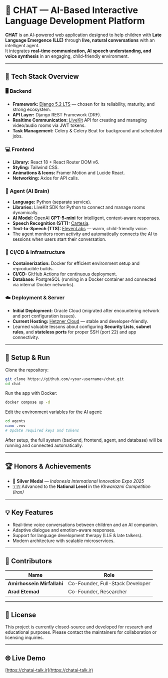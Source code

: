 # 🧠 CHAT — AI-Based Interactive Language Development Platform

**CHAT** is an AI-powered web application designed to help children with **Late Language Emergence (LLE)** through **live, natural conversations** with an intelligent agent.  
It integrates **real-time communication, AI speech understanding, and voice synthesis** in an engaging, child-friendly environment.

---

## 🚀 Tech Stack Overview

### 🖥 Backend
- **Framework:** [Django 5.2 LTS](https://www.djangoproject.com/) — chosen for its reliability, maturity, and strong ecosystem.  
- **API Layer:** Django REST Framework (DRF).  
- **Realtime Communication:** [LiveKit](https://livekit.io/) API for creating and managing video/audio rooms via JWT tokens.  
- **Task Management:** Celery & Celery Beat for background and scheduled jobs.  

### 💻 Frontend
- **Library:** React 18 + React Router DOM v6.  
- **Styling:** Tailwind CSS.  
- **Animations & Icons:** Framer Motion and Lucide React.  
- **Networking:** Axios for API calls.  

### 🤖 Agent (AI Brain)
- **Language:** Python (separate service).  
- **Libraries:** LiveKit SDK for Python to connect and manage rooms dynamically.  
- **AI Model:** OpenAI **GPT-5-mini** for intelligent, context-aware responses.  
- **Speech Recognition (STT):** [Cartesia](https://cartesia.ai/).  
- **Text-to-Speech (TTS):** [ElevenLabs](https://elevenlabs.io/) — warm, child-friendly voice.  
- The agent monitors room activity and automatically connects the AI to sessions when users start their conversation.  

### 🐳 CI/CD & Infrastructure
- **Containerization:** Docker for efficient environment setup and reproducible builds.  
- **CI/CD:** GitHub Actions for continuous deployment.  
- **Database:** PostgreSQL (running in a Docker container and connected via internal Docker networks).  

### ☁️ Deployment & Server
- **Initial Deployment:** Oracle Cloud (migrated after encountering network and port configuration issues).  
- **Current Hosting:** [Hetzner Cloud](https://www.hetzner.com/) — stable and developer-friendly.  
- Learned valuable lessons about configuring **Security Lists**, **subnet rules**, and **stateless ports** for proper SSH (port 22) and app connectivity.

---

## 🧩 Setup & Run

Clone the repository:
```bash
git clone https://github.com/<your-username>/chat.git
cd chat
````

Run the app with Docker:

```bash
docker compose up -d
```

Edit the environment variables for the AI agent:

```bash
cd agents
nano .env
# Update required keys and tokens
```

After setup, the full system (backend, frontend, agent, and database) will be running and connected automatically.

---

## 🏆 Honors & Achievements

* 🥈 **Silver Medal** — *Indonesia International Innovation Expo 2025*
* 🇮🇷 Advanced to the **National Level** in the *Khwarazmi Competition (Iran)*

---

## 💡 Key Features

* Real-time voice conversations between children and an AI companion.
* Adaptive dialogue and emotion-aware responses.
* Support for language development therapy (LLE & late talkers).
* Modern architecture with scalable microservices.

---

## 🤝 Contributors

| Name                       | Role                             |
| -------------------------- | -------------------------------- |
| **Amirhossein Mirfallahi** | Co-Founder, Full-Stack Developer |
| **Arad Etemad**        | Co-Founder, Researcher   |

---

## 📜 License

This project is currently closed-source and developed for research and educational purposes.
Please contact the maintainers for collaboration or licensing inquiries.

---

## 🌐 Live Demo

[https://chatai-talk.ir](https://chatai-talk.ir)
